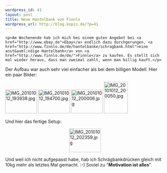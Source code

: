 ```yaml
--- 
wordpress_id: 41
layout: post
title: Neue Hantelbank von Finnlo
wordpress_url: http://blog.kopis.de/?p=41
---
```


    <p>Am Wochenende hab ich mich bei einem guten Angebot bei <a href="http://www.ebay.de">Ebay</a> endlich dazu durchgerungen, <a href="http://www.finnlo.de/de/hantelbanke/schragbank.html">eine anst&auml;ndige Hantelbank</a> von <a href="http://www.finnlo.de/de/">Finnlo</a> zu kaufen. Es stellt sich mal wieder heraus, dass man zweimal zahlt, wenn man billig kauft.</p>
<p>Der Aufbau war auch sehr viel einfacher als bei dem billigen Modell. Hier ein paar Bilder:</p>
<p><a href="http://www.flickr.com/photos/cringe/5075454373/" title="IMG_20101012_193938.jpg by cringe, on Flickr"><img src="http://farm2.static.flickr.com/1411/5075454373_9f75b63927_t.jpg" height="75" alt="IMG_20101012_193938.jpg" width="100" /></a> <a href="http://www.flickr.com/photos/cringe/5075453555/" title="IMG_20101012_194700.jpg by cringe, on Flickr"><img src="http://farm2.static.flickr.com/1086/5075453555_f0c8974f5b_t.jpg" height="75" alt="IMG_20101012_194700.jpg" width="100" /></a> <a href="http://www.flickr.com/photos/cringe/5075488707/" title="IMG_20101012_200006.jpg by cringe, on Flickr"><img src="http://farm5.static.flickr.com/4090/5075488707_010c5c4cab_t.jpg" height="75" alt="IMG_20101012_200006.jpg" width="100" /></a> <a href="http://www.flickr.com/photos/cringe/5076086126/" title="IMG_20101012_200050.jpg by cringe, on Flickr"><img src="http://farm5.static.flickr.com/4058/5076086126_5921d00d3e_t.jpg" height="100" alt="IMG_20101012_200050.jpg" width="75" /></a></p>
<p>Und hier das fertige Setup:</p>
<p><a href="http://www.flickr.com/photos/cringe/5076089468/" title="IMG_20101012_202359.jpg by cringe, on Flickr"><img src="http://farm5.static.flickr.com/4019/5076089468_3e190ce3e6_t.jpg" height="75" alt="IMG_20101012_202359.jpg" style="display: block; margin-left: auto; margin-right: auto;" width="100" /></a></p>
<p>Und weil ich nicht aufgepasst habe, hab ich Schr&auml;gbankdr&uuml;cken gleich mit 10kg mehr als letztes Mal gemacht. :-) Soviel zu "<strong>Motivation ist alles</strong>".</p>
  
